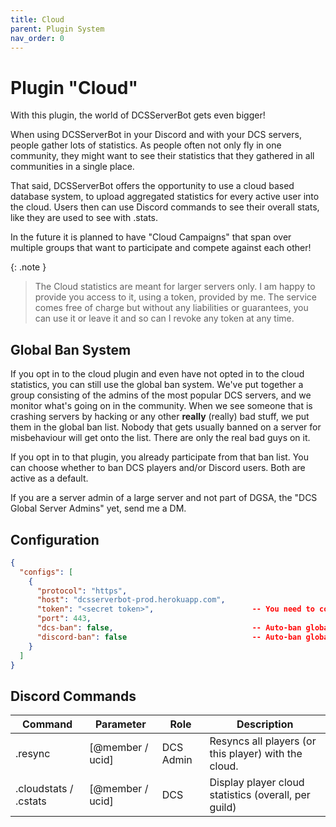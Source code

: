 ```yaml
---
title: Cloud
parent: Plugin System
nav_order: 0
---
```


# Plugin "Cloud"

With this plugin, the world of DCSServerBot gets even bigger!

When using DCSServerBot in your Discord and with your DCS servers, people gather lots of statistics. As people often 
not only fly in one community, they might want to see their statistics that they gathered in all communities in a 
single place.

That said, DCSServerBot offers the opportunity to use a cloud based database system, to upload aggregated statistics
for every active user into the cloud. Users then can use Discord commands to see their overall stats, like they are
used to see with .stats.

In the future it is planned to have "Cloud Campaigns" that span over multiple groups that want to participate and
compete against each other!

{: .note }
> The Cloud statistics are meant for larger servers only. I am happy to provide you access to it, using a token, provided
> by me. The service comes free of charge but without any liabilities or guarantees, you can use it or leave it and so
> can I revoke any token at any time.

## Global Ban System
If you opt in to the cloud plugin and even have not opted in to the cloud statistics, you can still use the global ban
system. We've put together a group consisting of the admins of the most popular DCS servers, and we monitor what's going
on in the community. When we see someone that is crashing servers by hacking or any other **really** (really) bad stuff,
we put them in the global ban list. Nobody that gets usually banned on a server for misbehaviour will get onto the list.
There are only the real bad guys on it.

If you opt in to that plugin, you already participate from that ban list. You can choose whether to ban DCS players
and/or Discord users. Both are active as a default.

If you are a server admin of a large server and not part of DGSA, the "DCS Global Server Admins" yet, send me a DM.

## Configuration

```json
{
  "configs": [
    {
      "protocol": "https",
      "host": "dcsserverbot-prod.herokuapp.com",
      "token": "<secret token>",                      -- You need to contact me for a token, if you want to use this service.
      "port": 443,    
      "dcs-ban": false,                               -- Auto-ban globally banned DCS players (default = false).
      "discord-ban": false                            -- Auto-ban globally banned Discord members (default = false).
    }
  ]
}
```

## Discord Commands

| Command               | Parameter        | Role      | Description                                          |
|-----------------------|------------------|-----------|------------------------------------------------------|
| .resync               | [@member / ucid] | DCS Admin | Resyncs all players (or this player) with the cloud. |
| .cloudstats / .cstats | [@member / ucid] | DCS       | Display player cloud statistics (overall, per guild) |
